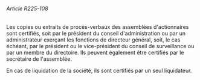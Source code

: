 ###### Article R225-108

Les copies ou extraits de procès-verbaux des assemblées d'actionnaires sont certifiés, soit par le président du conseil d'administration ou par un administrateur exerçant les fonctions de directeur général, soit, le cas échéant, par le président ou le vice-président du conseil de surveillance ou par un membre du directoire. Ils peuvent également être certifiés par le secrétaire de l'assemblée.

En cas de liquidation de la société, ils sont certifiés par un seul liquidateur.

